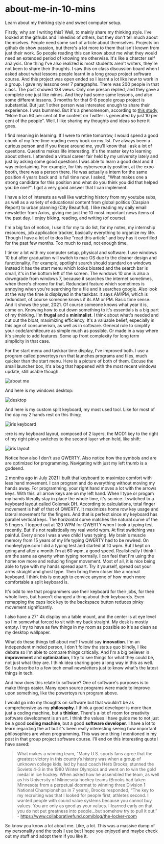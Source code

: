 # about-me-in-10-mins
Learn about my thinking style and sweet computer setup.

Firstly, why am I writing this? Well, to mainly share my thinking style. I've looked at the githubs and linkedins of others, but they don't tell much about themselves. People need some sort of article about themselves. Projects on github do show passion, but there's a lot more to them that isn't known from just their work. So people reading this can know about me what they would need an extended period of knowing me otherwise. It's like a charcter self analysis. One thing I've also realized is most students aren't writers, they're not keen to share their thoughts. I saw this on class discussion board when I asked about what lessons people learnt in a long group project software course. And this project was open ended so I learnt a lot like how to work in a group. I gave my lessons over 7 paragraphs. There was 200 people in that class. The post showed 138 views. Only one preson replied, and they gave a complete one just like mines. And they had some same lessons, and also some different lessons. 3 months for that 6-8 people group project is substantial. But just 1 other person was interested enough to share their experience. I was bummed. But it's a phenomenom, according to [this study](https://www.cbc.ca/news/science/10-of-twitter-users-generate-over-90-of-content-study-finds-1.791107), "More than 90 per cent of the content on Twitter is generated by just 10 per cent of the people". Well, I like sharing my thoughts and ideas so here it goes.

I find meaning in learning. If I were to retire tomorrow, I would spend a good chunk of my free time reading every book on my list. I've always been a curious person and if you those around me, you'll know that I ask a lot of questions. Questins makes life interesting. It's the master key to learning about others. I attended a virtual career fair held by my university lately and just by asking some good questions I was able to learn a good deal and it was entertaining. For example, for this cybersecurity position, at the expo booth, there was a person there. He was actually a intern for the same position 4 years back and is full time now. I asked, "What makes one a strong candidate for this position and what do you think you did that helped you be one?". I got a very good answer that I can implement. 

I have a lot of interests as well like watching history from my youtube subs, as well as a variety of educational content from global politics (Caspian Report) to urban planning (City Beautiful). I like reading my daily email newsletter from Axios, giving me just the 10 most important news items of the past day. I enjoy biking, reading, and writing (of course).

I'm a big fan of notion, I use it for my to do list, for my notes, my internship resources, job application tracker, basically everything to organize my life. Though I have a lot of to dos like "read this article" and boy has it overfilled for the past few months. Too much to read, not enough time.

I tinker a lot with my computer setup, physical and software. I use windows 10 but after graduation will switch to mac OS due to the cleaner design and functionality. For example, spotlight search should standard on windows. Instead it has the start menu which looks bloated and the search bar is small, it's in the bottom left of the screen. The windows 10 one is also a downgrade from windows 7, because it searches the internet sometimes, when there's chrome for that. Redundant feature which sometimes is annoying when you're searching for a file and it searches google. Also look at the way the time is displayed in the taskbar. It says AM/PM, which is redundant, of course someone knows if its AM or PM. Basic time sense. And it shows the year, 2021. Of course someone knows what year it is, come on. Knowing how to cut down something to it's essentials is a big part of my thinking. I'm __frugal__ and a __minimalist__. I think about what's needed and cut out the bloat, maximizing efficiency. It's a valuable belief, especially in this age of consumerism, as well as in software. General rule to simplify your code/architecure as simple much as possible. Or made in a way where it's simple to add features. Some up front complexity for long term simplicity in that case. 

For the start menu and taskbar time display, I've improved both. I use a program called powertoys run that launches programs and files, much quicker than the start menu. Here is a picture of both of them. Excuse the small launcher box, it's a bug that happened with the most recent windows update, still usable though:

![about me](https://user-images.githubusercontent.com/67878058/134280881-986fef91-d7f0-4767-b792-a7911225a101.JPG)

And here is my windows desktop:

![desktop](https://user-images.githubusercontent.com/67878058/134280955-1a517de5-ccb4-4f8a-8801-1419fb0bb096.JPG)

And here is my custom split keyboard, my most used tool. Like for most of the day my 2 hands rest on this thing:

![iris keyboard](https://user-images.githubusercontent.com/67878058/134283851-9a972128-a0be-46ce-b811-38752611d7e5.jpg)

:ere is my keyboard layout, composed of 2 layers, the MOD1 key to the right of my right pinky switches to the second layer when held, like shift:

![iris layout](https://user-images.githubusercontent.com/67878058/134281550-5646a149-4423-410c-ae1a-52b61e58b5e0.png)

Notice how also I don't use QWERTY. Also notice how the symbols and are are optimized for programming. Navigating with just my left thumb is a godsend.

2 months ago in July 2021 I built that keyboard to maximize comfort with less hand movement. I can program and do everything without moving my hands away. For programming, your right hand moves a lot with the arrows keys. With this, all arrow keys are on my left hand. When I type or progam my hands literally stay in place the whole time, it's so nice. I switched to a keyboard layout called Colemak DH. According to calculations, total finger movement is half of that of QWERTY. It maximizes home row key usage and lateral movement for the fingers. And that is perfect since my keyboard has parallel vertical keys. The horizontal curve matches the natural curve of the 5 fingers. I topped out at 120 WPM for QWERTY when I took a typing test recently. But it's not realistically my real world wpm. At first switching was painful. Every since I was a wee child I was typing. My brain's muscle memory from 15 years of my life typing QWERTY had to be rewired. On monkeytype.com I did a typing test and started at 10 wpm. But I kept on going and after a month I'm at 60 wpm, a good speed. Realistically I think I am the same as qwerty when typing normally. I can feel that I'm using the home row more and reducing finger movement. Most of all, it is nice being able to type with my hands spread apart. Try it yourself, spread out your arms straight and ghost type. Then bring them closer like a normal keyboard. I think this is enough to convice anyone of how much more comfortable a split keyboard is.

It's odd to me that programmers use their keyboard for their jobs, for their whole lives, but haven't changed a thing about their keyboards. Even remapping the caps lock key to the backspace button reduces pinky movement significantly.   

I also have a 27" 4k display on a table mount, and the center is at eye level so I'm somewhat forced to sit with my back straight. My desk is mostly empty. I try to have as few things in my room as possible so it's as clean as my desktop wallpaper. 

What do these things tell about me? I would say __innovation__. I'm an independent minded person, I don't follow the status quo blindly, I like debate so I'm able to compare things critically. And I'm a big believer in __improvement__ and __optimization__, I try to see things for what they could be, not just what they are. I think idea sharing goes a long way in this as well. So I subscribe to a few tech email newsletters just to know what's the latest things in tech. 

And how does this relate to software? One of software's purposes is to make things easier. Many open source programs were made to improve upon something, like the powertoys run program above. 

I would go into my thoughts on software but that wouldn't be as comprehensive as my __philosophy__. I think a good developer is more than just a coding machine, but a __thinker__. There's a lot of room for creativity software development is an art. I think the values I have guide me to not just be a good __coding machine__, but a good __software developer__. I have a lot to learn regarding the art but it's been really interesting seeing how important philosophies are when programming. This was one thing I mentioned in my post in that group project software course. I'll end on this interesting quote I have saved:

>What makes a winning team, "Many U.S. sports fans agree that the greatest victory in this country’s history was when a group of unknown college kids, 
>led by head coach Herb Brooks, stunned the Soviets 4-3 in the 1980 Winter Olympics and went on to win the gold medal in ice hockey.
>When asked how he assembled the team, as well as his University of Minnesota hockey teams (Brooks had taken Minnesota from a perpetual doormat to 
>winning three Division 1 National Championships in 7 years), Brooks responded, “The key to my recruiting was that I looked for people first, athletes second. 
>I wanted people with sound value systems because you cannot buy values. You are only as good as your values. I learned early on that 
>you do not put greatness into people…but somehow try to pull it out.” - https://www.collaborativefund.com/blog/the-locker-room

So know you know a lot about me. Like, a lot. This was a massive dump of my personality and the tools I use but I hope you enjoyed and maybe check out my stuff and adopt them if you like it.



